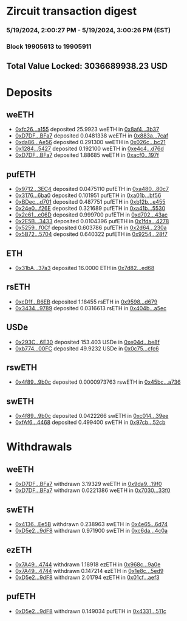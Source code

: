 # Zircuit transaction digest
### 5/19/2024, 2:00:27 PM - 5/19/2024, 3:00:26 PM (EST)
### Block 19905613 to 19905911

## Total Value Locked: 3036689938.23 USD

# Deposits
## weETH
- [0xfc26...a155](https://etherscan.io/address/0xfc26b000d57ffFBF9c39d96c401feb1FA380a155) deposited 25.9923 weETH in [0x8af4...3b37](https://etherscan.io/tx/0xfc26b000d57ffFBF9c39d96c401feb1FA380a155)
- [0xD7DF...BFa7](https://etherscan.io/address/0xD7DF7E085214743530afF339aFC420c7c720BFa7) deposited 0.0481338 weETH in [0x883a...7caf](https://etherscan.io/tx/0xD7DF7E085214743530afF339aFC420c7c720BFa7)
- [0xda86...Ae56](https://etherscan.io/address/0xda8686d397836300F05173C18903a888A0cDAe56) deposited 0.291300 weETH in [0x026c...bc21](https://etherscan.io/tx/0xda8686d397836300F05173C18903a888A0cDAe56)
- [0x1284...5427](https://etherscan.io/address/0x128464ad70CDc5B739518028ee9b181aeb7B5427) deposited 0.192100 weETH in [0xe4c4...d76d](https://etherscan.io/tx/0x128464ad70CDc5B739518028ee9b181aeb7B5427)
- [0xD7DF...BFa7](https://etherscan.io/address/0xD7DF7E085214743530afF339aFC420c7c720BFa7) deposited 1.88685 weETH in [0xacf0...197f](https://etherscan.io/tx/0xD7DF7E085214743530afF339aFC420c7c720BFa7)
## pufETH
- [0x9712...3EC4](https://etherscan.io/address/0x9712FC2FFFFaca982bf3e416Ec318f9aFF953EC4) deposited 0.0475110 pufETH in [0xa480...80c7](https://etherscan.io/tx/0x9712FC2FFFFaca982bf3e416Ec318f9aFF953EC4)
- [0x3176...6ba0](https://etherscan.io/address/0x3176941056d50917293D6167885Bc0B55FBf6ba0) deposited 0.101951 pufETH in [0xa01b...bf56](https://etherscan.io/tx/0x3176941056d50917293D6167885Bc0B55FBf6ba0)
- [0xBDec...d701](https://etherscan.io/address/0xBDecE27C79a6bF3C0902Fe346868bC70324cd701) deposited 0.487751 pufETH in [0xb12b...e455](https://etherscan.io/tx/0xBDecE27C79a6bF3C0902Fe346868bC70324cd701)
- [0x24e0...f26E](https://etherscan.io/address/0x24e074F4B81cDA822d84E92AFfC1fe4CB9DEf26E) deposited 0.321689 pufETH in [0xa41b...5530](https://etherscan.io/tx/0x24e074F4B81cDA822d84E92AFfC1fe4CB9DEf26E)
- [0x2c61...c06D](https://etherscan.io/address/0x2c61Eb8cA0bd5E41E88c08054BC87B30797ac06D) deposited 0.999700 pufETH in [0xd702...43ac](https://etherscan.io/tx/0x2c61Eb8cA0bd5E41E88c08054BC87B30797ac06D)
- [0x2E5B...3433](https://etherscan.io/address/0x2E5B236BE36ECB99a6b1436dc68A0D9Bd7A03433) deposited 0.0104396 pufETH in [0x1fda...4278](https://etherscan.io/tx/0x2E5B236BE36ECB99a6b1436dc68A0D9Bd7A03433)
- [0x5259...f0Cf](https://etherscan.io/address/0x5259d758224bBc8AeE3CD0d792A84eEB58C7f0Cf) deposited 0.603786 pufETH in [0x2d64...230a](https://etherscan.io/tx/0x5259d758224bBc8AeE3CD0d792A84eEB58C7f0Cf)
- [0x5B72...5704](https://etherscan.io/address/0x5B7247c69a06eB0d272836d3E9Ad9f1eb58D5704) deposited 0.640322 pufETH in [0x9254...28f7](https://etherscan.io/tx/0x5B7247c69a06eB0d272836d3E9Ad9f1eb58D5704)
## ETH
- [0x31bA...37a3](https://etherscan.io/address/0x31bACBBf2C5a364c345055fe47556d42f42937a3) deposited 16.0000 ETH in [0x7d82...ed68](https://etherscan.io/tx/0x31bACBBf2C5a364c345055fe47556d42f42937a3)
## rsETH
- [0xcD1f...B6EB](https://etherscan.io/address/0xcD1f4B9B082cd8d443ca0cF3F620bA8b5882B6EB) deposited 1.18455 rsETH in [0x9598...d679](https://etherscan.io/tx/0xcD1f4B9B082cd8d443ca0cF3F620bA8b5882B6EB)
- [0x3434...9789](https://etherscan.io/address/0x34349c5569e7B846c3558961552D2202760A9789) deposited 0.0316613 rsETH in [0x404b...a5ec](https://etherscan.io/tx/0x34349c5569e7B846c3558961552D2202760A9789)
## USDe
- [0x293C...6E30](https://etherscan.io/address/0x293C6937D8D82e05B01335F7B33FBA0c8e256E30) deposited 153.403 USDe in [0xe04d...be8f](https://etherscan.io/tx/0x293C6937D8D82e05B01335F7B33FBA0c8e256E30)
- [0xb774...00FC](https://etherscan.io/address/0xb774E7678F3c341B81a926bd5DD58d97585700FC) deposited 49.9232 USDe in [0x0c75...cfc6](https://etherscan.io/tx/0xb774E7678F3c341B81a926bd5DD58d97585700FC)
## rswETH
- [0x4f89...9b0c](https://etherscan.io/address/0x4f893695cD2e5771C510092458cC0e4f6E9c9b0c) deposited 0.0000973763 rswETH in [0x45bc...a736](https://etherscan.io/tx/0x4f893695cD2e5771C510092458cC0e4f6E9c9b0c)
## swETH
- [0x4f89...9b0c](https://etherscan.io/address/0x4f893695cD2e5771C510092458cC0e4f6E9c9b0c) deposited 0.0422266 swETH in [0xc014...39ee](https://etherscan.io/tx/0x4f893695cD2e5771C510092458cC0e4f6E9c9b0c)
- [0xfAf6...4468](https://etherscan.io/address/0xfAf6f09DF88E79fa2A92B18C676314b1e47A4468) deposited 0.499400 swETH in [0x97cb...52cb](https://etherscan.io/tx/0xfAf6f09DF88E79fa2A92B18C676314b1e47A4468)
# Withdrawals
## weETH
- [0xD7DF...BFa7](https://etherscan.io/address/0xD7DF7E085214743530afF339aFC420c7c720BFa7) withdrawn 3.19329 weETH in [0x9da9...19f0](https://etherscan.io/tx/0xD7DF7E085214743530afF339aFC420c7c720BFa7)
- [0xD7DF...BFa7](https://etherscan.io/address/0xD7DF7E085214743530afF339aFC420c7c720BFa7) withdrawn 0.0221386 weETH in [0x7030...33f0](https://etherscan.io/tx/0xD7DF7E085214743530afF339aFC420c7c720BFa7)
## swETH
- [0x4136...Ee5B](https://etherscan.io/address/0x413642cafe68F1FE718D46Ec32136E209fD7Ee5B) withdrawn 0.238963 swETH in [0x4e65...6d74](https://etherscan.io/tx/0x413642cafe68F1FE718D46Ec32136E209fD7Ee5B)
- [0xD5e2...9dF8](https://etherscan.io/address/0xD5e27736846b990bEfb60656449363603Bd99dF8) withdrawn 0.971900 swETH in [0xc6da...4c0a](https://etherscan.io/tx/0xD5e27736846b990bEfb60656449363603Bd99dF8)
## ezETH
- [0x7A49...4744](https://etherscan.io/address/0x7A493Be5c2ce014cD049Bf178a1ac0Db1B434744) withdrawn 1.18918 ezETH in [0x968c...9a0e](https://etherscan.io/tx/0x7A493Be5c2ce014cD049Bf178a1ac0Db1B434744)
- [0x7A49...4744](https://etherscan.io/address/0x7A493Be5c2ce014cD049Bf178a1ac0Db1B434744) withdrawn 0.147214 ezETH in [0x1e8c...5ed9](https://etherscan.io/tx/0x7A493Be5c2ce014cD049Bf178a1ac0Db1B434744)
- [0xD5e2...9dF8](https://etherscan.io/address/0xD5e27736846b990bEfb60656449363603Bd99dF8) withdrawn 2.01794 ezETH in [0x01cf...aef3](https://etherscan.io/tx/0xD5e27736846b990bEfb60656449363603Bd99dF8)
## pufETH
- [0xD5e2...9dF8](https://etherscan.io/address/0xD5e27736846b990bEfb60656449363603Bd99dF8) withdrawn 0.149034 pufETH in [0x4331...511c](https://etherscan.io/tx/0xD5e27736846b990bEfb60656449363603Bd99dF8)
